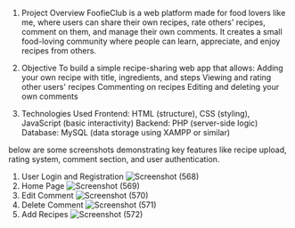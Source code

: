 1. Project Overview
   FoofieClub is a web platform made for food lovers like me, where users can share their own recipes, rate others' recipes, comment on them, and manage their own comments.
   It creates a small food-loving community where people can learn, appreciate, and enjoy recipes from others.

2. Objective
   To build a simple recipe-sharing web app that allows:
   Adding your own recipe with title, ingredients, and steps
   Viewing and rating other users' recipes
   Commenting on recipes
   Editing and deleting your own comments

3. Technologies Used
   Frontend: HTML (structure), CSS (styling), JavaScript (basic interactivity)
   Backend: PHP (server-side logic)
   Database: MySQL (data storage using XAMPP or similar)

below are some screenshots demonstrating key features like recipe upload, rating system, comment section, and user authentication.

1. User Login and Registration
   ![Screenshot (568)](https://github.com/user-attachments/assets/cefdf4f9-4237-4910-ac0b-a28504b5f28c)
2. Home Page
   ![Screenshot (569)](https://github.com/user-attachments/assets/f2f300bb-230b-44c7-a705-0bf974e1bf0a)
3. Edit Comment
   ![Screenshot (570)](https://github.com/user-attachments/assets/9c32532c-4667-4ded-8a9a-8271bae9ede4)
4. Delete Comment
   ![Screenshot (571)](https://github.com/user-attachments/assets/bc46f90d-d00c-4669-8b2f-6642ce2a29c8)
6. Add Recipes
   ![Screenshot (572)](https://github.com/user-attachments/assets/ff7b5ddc-aa70-489c-8cd5-4829cf675d4e)






